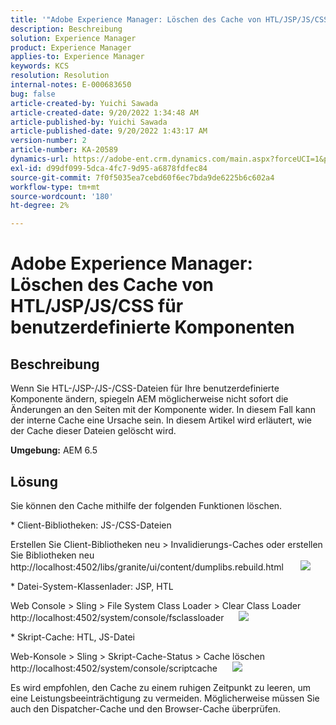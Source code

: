 ```yaml
---
title: '"Adobe Experience Manager: Löschen des Cache von HTL/JSP/JS/CSS für benutzerdefinierte Komponenten'
description: Beschreibung
solution: Experience Manager
product: Experience Manager
applies-to: Experience Manager
keywords: KCS
resolution: Resolution
internal-notes: E-000683650
bug: false
article-created-by: Yuichi Sawada
article-created-date: 9/20/2022 1:34:48 AM
article-published-by: Yuichi Sawada
article-published-date: 9/20/2022 1:43:17 AM
version-number: 2
article-number: KA-20589
dynamics-url: https://adobe-ent.crm.dynamics.com/main.aspx?forceUCI=1&pagetype=entityrecord&etn=knowledgearticle&id=c9815964-8438-ed11-9db1-0022480862c6
exl-id: d99df099-5dca-4fc7-9d95-a6878fdfec84
source-git-commit: 7f0f5035ea7cebd60f6ec7bda9de6225b6c602a4
workflow-type: tm+mt
source-wordcount: '180'
ht-degree: 2%

---
```


# Adobe Experience Manager: Löschen des Cache von HTL/JSP/JS/CSS für benutzerdefinierte Komponenten

## Beschreibung


Wenn Sie HTL-/JSP-/JS-/CSS-Dateien für Ihre benutzerdefinierte Komponente ändern, spiegeln AEM möglicherweise nicht sofort die Änderungen an den Seiten mit der Komponente wider. In diesem Fall kann der interne Cache eine Ursache sein.
In diesem Artikel wird erläutert, wie der Cache dieser Dateien gelöscht wird.

<b>Umgebung:</b>
AEM 6.5


## Lösung


Sie können den Cache mithilfe der folgenden Funktionen löschen.

\* Client-Bibliotheken: JS-/CSS-Dateien

Erstellen Sie Client-Bibliotheken neu > Invalidierungs-Caches oder erstellen Sie Bibliotheken neu http://localhost:4502/libs/granite/ui/content/dumplibs.rebuild.html 
     ![](assets/ed2f2e85-af35-ed11-9db1-0022480869de.png)

\* Datei-System-Klassenlader: JSP, HTL

Web Console > Sling > File System Class Loader > Clear Class Loader http://localhost:4502/system/console/fsclassloader
     ![](assets/2438888b-af35-ed11-9db1-0022480869de.png)

\* Skript-Cache: HTL, JS-Datei

Web-Konsole > Sling > Skript-Cache-Status > Cache löschen http://localhost:4502/system/console/scriptcache
     ![](assets/c97ddd91-af35-ed11-9db1-0022480869de.png)

Es wird empfohlen, den Cache zu einem ruhigen Zeitpunkt zu leeren, um eine Leistungsbeeinträchtigung zu vermeiden.
Möglicherweise müssen Sie auch den Dispatcher-Cache und den Browser-Cache überprüfen.
